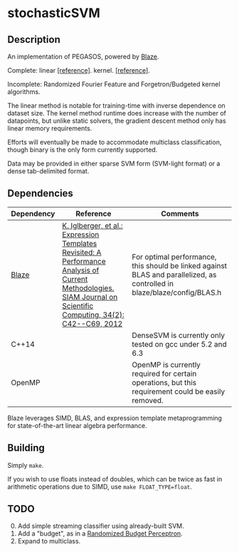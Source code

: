 # stochasticSVM

## Description
An implementation of PEGASOS, powered by [Blaze](https://bitbucket.org/blaze-lib).

Complete: linear [[reference]](http://ttic.uchicago.edu/~shai/papers/SSSICML08.pdf). kernel. [[reference]](http://ttic.uchicago.edu/~nati/Publications/PegasosMPB.pdf).

Incomplete: Randomized Fourier Feature and Forgetron/Budgeted kernel algorithms.

The linear method is notable for training-time with inverse dependence on dataset size.
The kernel method runtime does increase with the number of datapoints, but unlike static solvers, the gradient descent method only has linear memory requirements.

Efforts will eventually be made to accommodate multiclass classification, though binary is the only form currently supported.

Data may be provided in either sparse SVM form (SVM-light format) or a dense tab-delimited format.

## Dependencies
|Dependency | Reference | Comments |
|-|-|-|
|[Blaze](https://bitbucket.org/blaze-lib)|[K. Iglberger, et al.: Expression Templates Revisited: A Performance Analysis of Current Methodologies. SIAM Journal on Scientific Computing, 34(2): C42--C69, 2012](http://epubs.siam.org/sisc/resource/1/sjoce3/v34/i2/pC42_s1)|For optimal performance, this should be linked against BLAS and parallelized, as controlled in blaze/blaze/config/BLAS.h|
|C++14||DenseSVM is currently only tested on gcc under 5.2 and 6.3|
|OpenMP||OpenMP is currently required for certain operations, but this requirement could be easily removed.|

Blaze leverages SIMD, BLAS, and expression template metaprogramming for state-of-the-art linear algebra performance.

## Building

Simply ``make``.

If you wish to use floats instead of doubles, which can be twice as fast in arithmetic operations due to SIMD, use ``make FLOAT_TYPE=float``.

## TODO

0. Add simple streaming classifier using already-built SVM.
1. Add a "budget", as in a [Randomized Budget Perceptron](http://www.dicom.uninsubria.it/~cgentile/shiftmemML.pdf).
2. Expand to multiclass.
